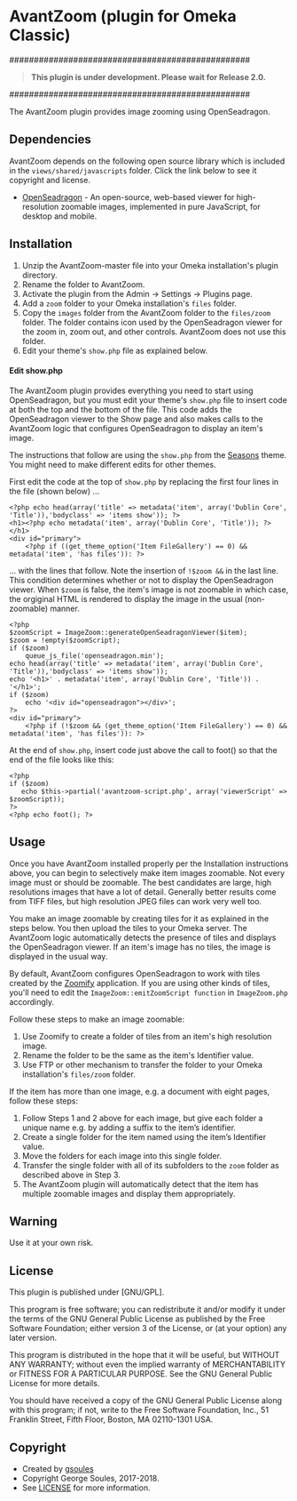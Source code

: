 # AvantZoom (plugin for Omeka Classic)

#################################################

> **This plugin is under development. Please wait for Release 2.0.**

#################################################

The AvantZoom plugin provides image zooming using OpenSeadragon.

## Dependencies
AvantZoom depends on the following open source library which is included in the `views/shared/javascripts` folder.
Click the link below to see it copyright and license.

* [OpenSeadragon](https://openseadragon.github.io/) - An open-source, web-based viewer for high-resolution zoomable
 images, implemented in pure JavaScript, for desktop and mobile. 

## Installation

1. Unzip the AvantZoom-master file into your Omeka installation's plugin directory.
1. Rename the folder to AvantZoom.
1. Activate the plugin from the Admin → Settings → Plugins page.
1. Add a `zoom` folder to your Omeka installation's `files` folder.
1. Copy the `images` folder from the AvantZoom folder to the `files/zoom` folder. The folder contains icon used
by the OpenSeadragon viewer for the zoom in, zoom out, and other controls. AvantZoom does not use this folder.
1. Edit your theme's `show.php` file as explained below.


#### Edit show.php

The AvantZoom plugin provides everything you need to start using OpenSeadragon, but you must edit your theme's
`show.php` file to insert code at both the top and the bottom of the file. This code adds the OpenSeadragon viewer to the Show
page and also makes calls to the AvantZoom logic that configures OpenSeadragon to display an item's image.

The instructions that follow are using the `show.php` from the [Seasons](https://omeka.org/classic/themes/seasons/) theme.
You might need to make different edits for other themes.

First edit the code at the top of `show.php` by replacing the first four lines in the file (shown below) ...

```
<?php echo head(array('title' => metadata('item', array('Dublin Core', 'Title')),'bodyclass' => 'items show')); ?>
<h1><?php echo metadata('item', array('Dublin Core', 'Title')); ?></h1>
<div id="primary">
    <?php if ((get_theme_option('Item FileGallery') == 0) && metadata('item', 'has files')): ?>
```
... with the lines that follow. Note the insertion of `!$zoom &&` in the last line. This condition determines
whether or not to display the OpenSeadragon viewer. When `$zoom` is false, the item's image is not zoomable in which
case, the orgiginal HTML is rendered to display the image in the usual (non-zoomable) manner.
```
<?php
$zoomScript = ImageZoom::generateOpenSeadragonViewer($item);
$zoom = !empty($zoomScript);
if ($zoom)
    queue_js_file('openseadragon.min');
echo head(array('title' => metadata('item', array('Dublin Core', 'Title')),'bodyclass' => 'items show'));
echo '<h1>' . metadata('item', array('Dublin Core', 'Title')) . '</h1>';
if ($zoom)
    echo '<div id="openseadragon"></div>';
?>
<div id="primary">
    <?php if (!$zoom && (get_theme_option('Item FileGallery') == 0) && metadata('item', 'has files')): ?>
```
At the end of `show.php`, insert code just above the call to foot() so that the end of the file looks like this:
 
 ```
<?php
if ($zoom)
    echo $this->partial('avantzoom-script.php', array('viewerScript' => $zoomScript));
?>
<?php echo foot(); ?>
 ```

## Usage

Once you have AvantZoom installed properly per the Installation instructions above, you can begin to selectively make
item images zoomable. Not every image must or should be zoomable. The best candidates are large, high resolutions images that
have a lot of detail. Generally better results come from TIFF files, but high resolution JPEG files can work very well too.

You make an image zoomable by creating tiles for it as explained in the steps below. You then upload the tiles to your
Omeka server. The AvantZoom logic automatically detects the presence of tiles and displays the OpenSeadragon viewer.
If an item's image has no tiles, the image is displayed in the usual way.

By default, AvantZoom configures OpenSeadragon to work with tiles created by the [Zoomify](http://www.zoomify.com/) 
application. If you are using other kinds of tiles, you'll need to edit the `ImageZoom::emitZoomScript function` in `ImageZoom.php`
accordingly.

Follow these steps to make an image zoomable:

1. Use Zoomify to create a folder of tiles from an item's high resolution image.
1. Rename the folder to be the same as the item's Identifier value.
1. Use FTP or other mechanism to transfer the folder to your Omeka installation's `files/zoom` folder.

If the item has more than one image, e.g. a document with eight pages, follow these steps:
1.	Follow Steps 1 and 2 above for each image, but give each folder a unique name e.g. by adding a suffix to the item’s identifier.
1.	Create a single folder for the item named using the item’s Identifier value.
1.	Move the folders for each image into this single folder.
1.	Transfer the single folder with all of its subfolders to the `zoom` folder as described above in Step 3.
1.  The AvantZoom plugin will automatically detect that the item has multiple zoomable images and display them appropriately.

## Warning

Use it at your own risk.

##  License

This plugin is published under [GNU/GPL].

This program is free software; you can redistribute it and/or modify it under
the terms of the GNU General Public License as published by the Free Software
Foundation; either version 3 of the License, or (at your option) any later
version.

This program is distributed in the hope that it will be useful, but WITHOUT
ANY WARRANTY; without even the implied warranty of MERCHANTABILITY or FITNESS
FOR A PARTICULAR PURPOSE. See the GNU General Public License for more
details.

You should have received a copy of the GNU General Public License along with
this program; if not, write to the Free Software Foundation, Inc.,
51 Franklin Street, Fifth Floor, Boston, MA 02110-1301 USA.

Copyright
---------

* Created by [gsoules](https://github.com/gsoules)
* Copyright George Soules, 2017-2018.
* See [LICENSE](https://github.com/gsoules/AvantRelationships/blob/master/LICENSE) for more information.

